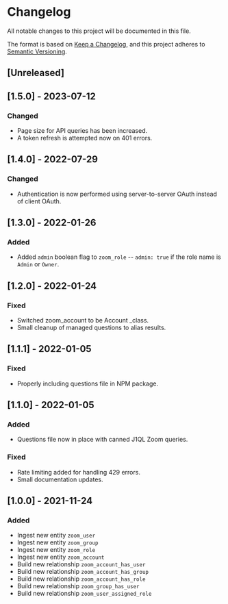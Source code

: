 # Changelog

All notable changes to this project will be documented in this file.

The format is based on [Keep a Changelog](https://keepachangelog.com/en/1.0.0/),
and this project adheres to
[Semantic Versioning](https://semver.org/spec/v2.0.0.html).

## [Unreleased]

## [1.5.0] - 2023-07-12

### Changed

- Page size for API queries has been increased.
- A token refresh is attempted now on 401 errors.

## [1.4.0] - 2022-07-29

### Changed

- Authentication is now performed using server-to-server OAuth instead of client
  OAuth.

## [1.3.0] - 2022-01-26

### Added

- Added `admin` boolean flag to `zoom_role` -- `admin: true` if the role name is
  `Admin` or `Owner`.

## [1.2.0] - 2022-01-24

### Fixed

- Switched zoom_account to be Account \_class.
- Small cleanup of managed questions to alias results.

## [1.1.1] - 2022-01-05

### Fixed

- Properly including questions file in NPM package.

## [1.1.0] - 2022-01-05

### Added

- Questions file now in place with canned J1QL Zoom queries.

### Fixed

- Rate limiting added for handling 429 errors.
- Small documentation updates.

## [1.0.0] - 2021-11-24

### Added

- Ingest new entity `zoom_user`
- Ingest new entity `zoom_group`
- Ingest new entity `zoom_role`
- Ingest new entity `zoom_account`
- Build new relationship `zoom_account_has_user`
- Build new relationship `zoom_account_has_group`
- Build new relationship `zoom_account_has_role`
- Build new relationship `zoom_group_has_user`
- Build new relationship `zoom_user_assigned_role`
